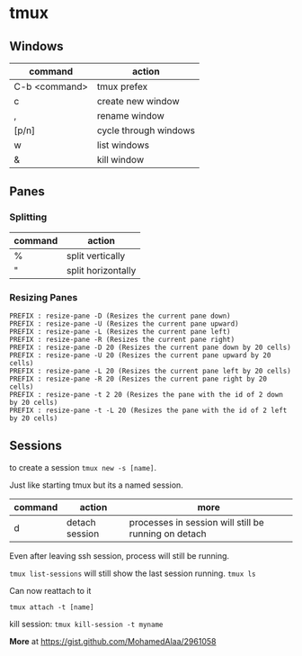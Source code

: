 # tmux

## Windows
| command        | action                |
|----------------|-----------------------|
| C-b <command\> | tmux prefex           |
| c              | create new window     |
| ,              | rename window         |
| [p/n]          | cycle through windows |
| w              | list windows          |
| &              | kill window           |


## Panes

### Splitting

| command | action             |
|---------|--------------------|
| %       | split vertically   |
| "       | split horizontally |

### Resizing Panes

```
PREFIX : resize-pane -D (Resizes the current pane down)
PREFIX : resize-pane -U (Resizes the current pane upward)
PREFIX : resize-pane -L (Resizes the current pane left)
PREFIX : resize-pane -R (Resizes the current pane right)
PREFIX : resize-pane -D 20 (Resizes the current pane down by 20 cells)
PREFIX : resize-pane -U 20 (Resizes the current pane upward by 20 cells)
PREFIX : resize-pane -L 20 (Resizes the current pane left by 20 cells)
PREFIX : resize-pane -R 20 (Resizes the current pane right by 20 cells)
PREFIX : resize-pane -t 2 20 (Resizes the pane with the id of 2 down by 20 cells)
PREFIX : resize-pane -t -L 20 (Resizes the pane with the id of 2 left by 20 cells)
```

## Sessions

to create a session `tmux new -s [name]`.

Just like starting tmux but its a named session.

| command | action         | more                                                 |
|---------|----------------|------------------------------------------------------|
| d       | detach session | processes in session will still be running on detach |

Even after leaving ssh session, process will still be running.

`tmux list-sessions` will still show the last session running.
`tmux ls`

Can now reattach to it

`tmux attach -t [name]`

kill session:
`tmux kill-session -t myname`


**More** at https://gist.github.com/MohamedAlaa/2961058

